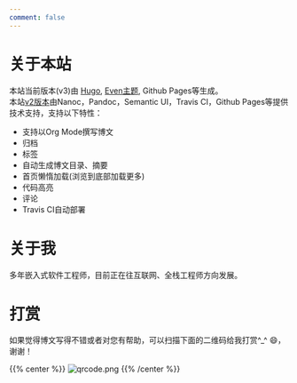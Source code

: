 ```yaml
---
comment: false
---
```


# 关于本站
本站当前版本(v3)由 [Hugo](https://gohugo.io/), [Even主题](https://themes.gohugo.io/hugo-theme-even/), Github Pages等生成。  
本站[v2版本](https://edward852.github.io/blog-v2)由Nanoc，Pandoc，Semantic UI，Travis CI，Github Pages等提供技术支持，支持以下特性：
- 支持以Org Mode撰写博文
- 归档
- 标签
- 自动生成博文目录、摘要
- 首页懒惰加载(浏览到底部加载更多)
- 代码高亮
- 评论
- Travis CI自动部署

# 关于我
多年嵌入式软件工程师，目前正在往互联网、全栈工程师方向发展。

# 打赏
如果觉得博文写得不错或者对您有帮助，可以扫描下面的二维码给我打赏^_^ :smile:，谢谢！

{{% center %}}
![qrcode.png](https://i.loli.net/2020/02/19/kJuVsB35mnEg4Z6.png)
{{% /center %}}